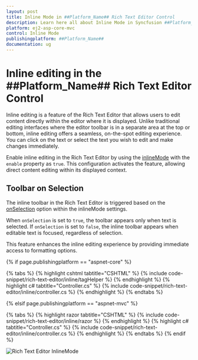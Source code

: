 ```yaml
---
layout: post
title: Inline Mode in ##Platform_Name## Rich Text Editor Control
description: Learn here all about Inline Mode in Syncfusion ##Platform_Name## Rich Text Editor control of Syncfusion Essential JS 2 and more.
platform: ej2-asp-core-mvc
control: Inline Mode
publishingplatform: ##Platform_Name##
documentation: ug
---
```


# Inline editing in the ##Platform_Name## Rich Text Editor Control

Inline editing is a feature of the Rich Text Editor that allows users to edit content directly within the editor where it is displayed. Unlike traditional editing interfaces where the editor toolbar is in a separate area at the top or bottom, inline editing offers a seamless, on-the-spot editing experience. You can click on the text or select the text you wish to edit and make changes immediately.

Enable inline editing in the Rich Text Editor by using the [inlineMode](https://help.syncfusion.com/cr/aspnetcore-js2/Syncfusion.EJ2.RichTextEditor.RichTextEditor.html#Syncfusion_EJ2_RichTextEditor_RichTextEditor_InlineMode) with the `enable` property as `true`. This configuration activates the feature, allowing direct content editing within its displayed context.

## Toolbar on Selection

The inline toolbar in the Rich Text Editor is triggered based on the [onSelection](https://help.syncfusion.com/cr/aspnetcore-js2/Syncfusion.EJ2.RichTextEditor.RichTextEditorInlineMode.html#Syncfusion_EJ2_RichTextEditor_RichTextEditorInlineMode_OnSelection) option within the inlineMode settings. 

When `onSelection` is set to `true`, the toolbar appears only when text is selected. If `onSelection` is set to `false`, the inline toolbar appears when editable text is focused, regardless of selection.

This feature enhances the inline editing experience by providing immediate access to formatting options.

{% if page.publishingplatform == "aspnet-core" %}

{% tabs %}
{% highlight cshtml tabtitle="CSHTML" %}
{% include code-snippet/rich-text-editor/inline/tagHelper %}
{% endhighlight %}
{% highlight c# tabtitle="Controller.cs" %}
{% include code-snippet/rich-text-editor/inline/controller.cs %}
{% endhighlight %}
{% endtabs %}

{% elsif page.publishingplatform == "aspnet-mvc" %}

{% tabs %}
{% highlight razor tabtitle="CSHTML" %}
{% include code-snippet/rich-text-editor/inline/razor %}
{% endhighlight %}
{% highlight c# tabtitle="Controller.cs" %}
{% include code-snippet/rich-text-editor/inline/controller.cs %}
{% endhighlight %}
{% endtabs %}
{% endif %}

![Rich Text Editor InlineMode](../../images/inline.png)

